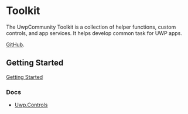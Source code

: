 # Toolkit

The UwpCommunity Toolkit is a collection of helper functions, custom controls, and app services. It helps develop common task for UWP apps.

[GitHub](https://github.com/emiliano84/Toolkit).

## Getting Started

[Getting Started](articles/gettingStarted.html)

### Docs

* [Uwp.Controls](metadata/uwp.controls/index.html)
